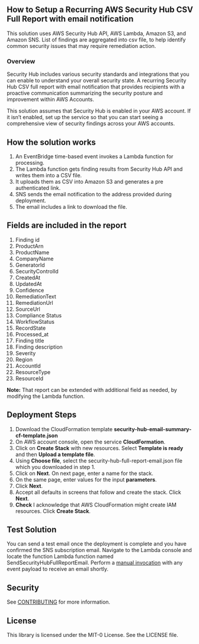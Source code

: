 ## How to Setup a Recurring AWS Security Hub CSV Full Report with email notification
This solution uses AWS Security Hub API, AWS Lambda, Amazon S3, and Amazon SNS. List of findings are aggregated into csv file, to help identify common security issues that may require remediation action. 

### Overview
Security Hub includes various security standards and integrations that you can enable to understand your overall security state. A recurring Security Hub CSV full report with email notification that provides recipients with a proactive communication summarizing the security posture and improvement within AWS Accounts.

This solution assumes that Security Hub is enabled in your AWS account. If it isn’t enabled, set up the service so that you can start seeing a comprehensive view of security findings across your AWS accounts.

## How the solution works
1.	An EventBridge time-based event invokes a Lambda function for processing.
2.	The Lambda function gets finding results from Security Hub API and writes them into a CSV file.
3.  It uploads them as CSV into Amazon S3 and generates a pre authenticated link.
4.	SNS sends the email notification to the address provided during deployment.
5.	The email includes a link to download the file.

## Fields are included in the report
1.	Finding id
2.	ProductArn 
3.	ProductName
4.	CompanyName 
5.	GeneratorId 
6.	SecurityControlId
7.	CreatedAt
8.	UpdatedAt
9.	Confidence
10. RemediationText
11. RemediationUrl
12. SourceUrl
13. Compliance Status
14. WorkflowStatus
15. RecordState 
16. Processed_at
17. Finding title
18. Finding description 
19. Severity
20. Region
21. AccountId
22. ResourceType
23. ResourceId

**Note:** That report can be extended with additional field as needed, by modifying the Lambda function.

## Deployment Steps
1. Download the CloudFormation template **security-hub-email-summary-cf-template.json** 
2. On AWS account console, open the service **CloudFormation**.
3. Click on **Create Stack** with new resources. Select **Template is ready** and then **Upload a template file**.
4. Using **Choose file**, select the security-hub-full-report-email.json file which you downloaded in step 1.
5. Click on **Next**. On next page, enter a name for the stack.
6. On the same page, enter values for the input **parameters**.
7. Click **Next**.
8. Accept all defaults in screens that follow and create the stack. Click **Next**.
9. **Check** I acknowledge that AWS CloudFormation might create IAM resources. Click **Create Stack**.

## Test Solution
You can send a test email once the deployment is complete and you have confirmed the SNS subscription email.  Navigate to the Lambda console and locate the function Lambda function named SendSecurityHubFullReportEmail. Perform a [manual invocation](https://docs.aws.amazon.com/lambda/latest/dg/getting-started-create-function.html#get-started-invoke-manually) with any event payload to receive an email shortly. 

## Security

See [CONTRIBUTING](CONTRIBUTING.md#security-issue-notifications) for more information.

## License

This library is licensed under the MIT-0 License. See the LICENSE file.

